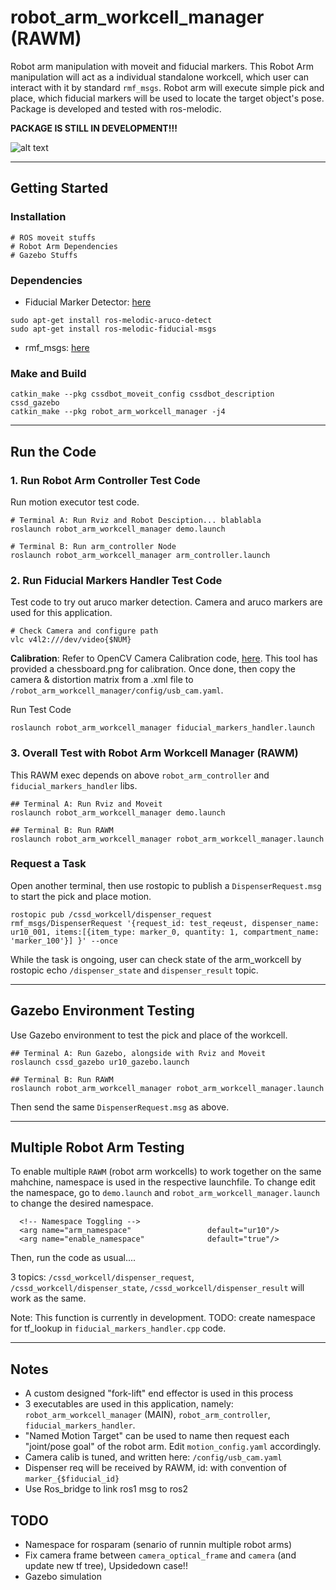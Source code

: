 # robot_arm_workcell_manager (RAWM)
Robot arm manipulation with moveit and fiducial markers. This Robot Arm manipulation will act as a individual standalone workcell, which user can interact with it by standard `rmf_msgs`. Robot arm will execute simple pick and place, which fiducial markers will be used to locate the target object's pose. Package is developed and tested with ros-melodic. 

**PACKAGE IS STILL IN DEVELOPMENT!!!**

![alt text](/documentations/rviz_bot.png?)

---

## Getting Started

### Installation
```
# ROS moveit stuffs
# Robot Arm Dependencies
# Gazebo Stuffs
```

### Dependencies
- Fiducial Marker Detector: [here](https://github.com/UbiquityRobotics/fiducials)
```
sudo apt-get install ros-melodic-aruco-detect
sudo apt-get install ros-melodic-fiducial-msgs
```
- rmf_msgs: [here](null)


### Make and Build
```
catkin_make --pkg cssdbot_moveit_config cssdbot_description cssd_gazebo
catkin_make --pkg robot_arm_workcell_manager -j4
```

---


## Run the Code

### 1. Run Robot Arm Controller Test Code
Run motion executor test code.
```
# Terminal A: Run Rviz and Robot Desciption... blablabla
roslaunch robot_arm_workcell_manager demo.launch

# Terminal B: Run arm_controller Node 
roslaunch robot_arm_workcell_manager arm_controller.launch
```

### 2. Run Fiducial Markers Handler Test Code
Test code to try out aruco marker detection. Camera and aruco markers are used for this application.


```
# Check Camera and configure path
vlc v4l2:///dev/video{$NUM}
```

**Calibration**: Refer to OpenCV Camera Calibration code, [here](https://docs.opencv.org/2.4/doc/tutorials/calib3d/camera_calibration/camera_calibration.html#results). This tool has provided a chessboard.png for calibration. Once done, then copy the camera & distortion matrix from a .xml file to `/robot_arm_workcell_manager/config/usb_cam.yaml`.

Run Test Code
```
roslaunch robot_arm_workcell_manager fiducial_markers_handler.launch
```


### 3. Overall Test with Robot Arm Workcell Manager (RAWM)

This RAWM exec depends on above `robot_arm_controller` and `fiducial_markers_handler` libs. 

```
## Terminal A: Run Rviz and Moveit
roslaunch robot_arm_workcell_manager demo.launch

## Terminal B: Run RAWM
roslaunch robot_arm_workcell_manager robot_arm_workcell_manager.launch
```

### Request a Task 

Open another terminal, then use rostopic to publish a `DispenserRequest.msg` to start the pick and place motion.
```
rostopic pub /cssd_workcell/dispenser_request rmf_msgs/DispenserRequest '{request_id: test_reqeust, dispenser_name: ur10_001, items:[{item_type: marker_0, quantity: 1, compartment_name: 'marker_100'}] }' --once
```

While the task is ongoing, user can check state of the arm_workcell by rostopic echo `/dispenser_state` and `dispenser_result` topic. 

---

## Gazebo Environment Testing

Use Gazebo environment to test the pick and place of the workcell.

```
## Terminal A: Run Gazebo, alongside with Rviz and Moveit
roslaunch cssd_gazebo ur10_gazebo.launch

## Terminal B: Run RAWM
roslaunch robot_arm_workcell_manager robot_arm_workcell_manager.launch
```

Then send the same `DispenserRequest.msg` as above. 

---

## Multiple Robot Arm Testing
To enable multiple `RAWM` (robot arm workcells) to work together on the same mahchine, namespace is used in the respective launchfile. To change edit the namespace, go to `demo.launch` and `robot_arm_workcell_manager.launch` to change the desired namespace.

```
  <!-- Namespace Toggling -->
  <arg name="arm_namespace"                 default="ur10"/>  
  <arg name="enable_namespace"              default="true"/> 
```

Then, run the code as usual....

3 topics: `/cssd_workcell/dispenser_request`, `/cssd_workcell/dispenser_state`, `/cssd_workcell/dispenser_result` will work as the same.

Note: This function is currently in development. TODO: create namespace for tf_lookup in `fiducial_markers_handler.cpp` code.

---


## Notes
- A custom designed "fork-lift" end effector is used in this process
- 3 executables are used in this application, namely: `robot_arm_workcell_manager` (MAIN), `robot_arm_controller`, `fiducial_markers_handler`.
- "Named Motion Target" can be used to name then request each "joint/pose goal" of the robot arm. Edit `motion_config.yaml` accordingly.
- Camera calib is tuned, and written here: `/config/usb_cam.yaml`
- Dispenser req will be received by RAWM, id: with convention of `marker_{$fiducial_id}`
- Use Ros_bridge to link ros1 msg to ros2


## TODO
- Namespace for rosparam (senario of runnin multiple robot arms)
- Fix camera frame between `camera_optical_frame` and `camera`  (and update new tf tree), Upsidedown case!!
- Gazebo simulation